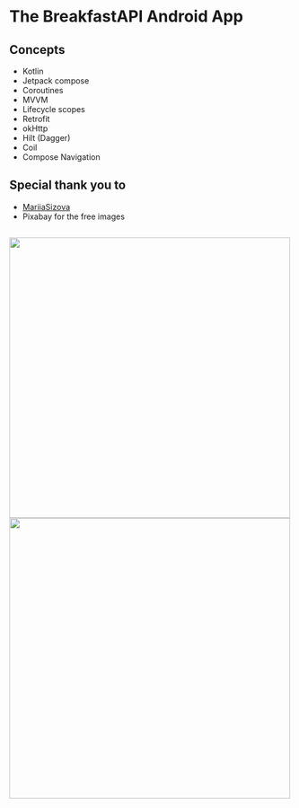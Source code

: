 # The BreakfastAPI Android App

## Concepts 

  * Kotlin
  * Jetpack compose
  * Coroutines 
  * MVVM
  * Lifecycle scopes
  * Retrofit
  * okHttp
  * Hilt (Dagger)
  * Coil
  * Compose Navigation

## Special thank you to  

  *  <a href="https://github.com/MariiaSizova/breakfastapi"> MariiaSizova </a>
  * Pixabay for the free images


##
<img src="https://user-images.githubusercontent.com/16921266/153757879-fa08a749-9344-4b18-9c98-afb579af0a0c.jpg" width="500">
<img src="https://user-images.githubusercontent.com/16921266/153757882-2729c133-3f40-4a82-a67d-2e8ba922fa5e.jpg" width="500">
